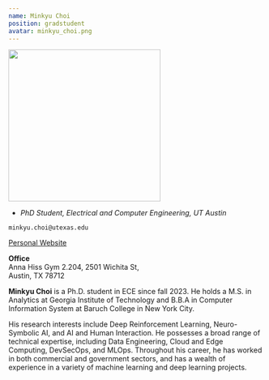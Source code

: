 ```yaml
---
name: Minkyu Choi
position: gradstudent
avatar: minkyu_choi.png
---
```


<img width="300" src="{{site.baseurl}}/images/people/{{page.avatar}}" data-action="zoom">

- _PhD Student, Electrical and Computer Engineering, UT Austin_<br>

<i class="fa fa-envelope-o"></i> `minkyu.choi@utexas.edu`<br>
<!-- <i class="fa fa-newspaper-o"></i> [Resume (pdf)](/documents/your_resume_filename.pdf)<br> -->
<i class="fa fa-external-link"></i> [Personal Website](https://minkyuchoi-07.github.io/about/)

**Office**<br>
Anna Hiss Gym 2.204, 2501 Wichita St,<br>
Austin, TX 78712

<span class="sc">**Minkyu Choi**</span> is a Ph.D. student in ECE since fall 2023. He holds a M.S. in Analytics at Georgia Institute of Technology and B.B.A in Computer Information System at Baruch College in New York City. 

His research interests include Deep Reinforcement Learning, Neuro-Symbolic AI, and AI and Human Interaction. He possesses a broad range of technical expertise, including Data Engineering, Cloud and Edge Computing, DevSecOps, and MLOps. Throughout his career, he has worked in both commercial and government sectors, and has a wealth of experience in a variety of machine learning and deep learning projects.
